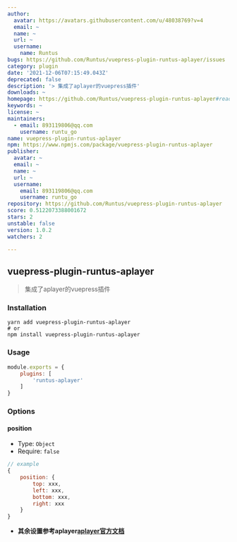 ```yaml
---
author:
  avatar: https://avatars.githubusercontent.com/u/48038769?v=4
  email: ~
  name: ~
  url: ~
  username:
    name: Runtus
bugs: https://github.com/Runtus/vuepress-plugin-runtus-aplayer/issues
category: plugin
date: '2021-12-06T07:15:49.043Z'
deprecated: false
description: '> 集成了aplayer的vuepress插件'
downloads: ~
homepage: https://github.com/Runtus/vuepress-plugin-runtus-aplayer#readme
keywords: ~
license: ~
maintainers:
  - email: 893119806@qq.com
    username: runtu_go
name: vuepress-plugin-runtus-aplayer
npm: https://www.npmjs.com/package/vuepress-plugin-runtus-aplayer
publisher:
  avatar: ~
  email: ~
  name: ~
  url: ~
  username:
    email: 893119806@qq.com
    username: runtu_go
repository: https://github.com/Runtus/vuepress-plugin-runtus-aplayer
score: 0.5122073388001672
stars: 2
unstable: false
version: 1.0.2
watchers: 2

---
```


## vuepress-plugin-runtus-aplayer
> 集成了aplayer的vuepress插件

### Installation
```shell
yarn add vuepress-plugin-runtus-aplayer
# or
npm install vuepress-plugin-runtus-aplayer
```

### Usage
```js
module.exports = {
    plugins: [
        'runtus-aplayer'
    ]
}
```

### Options
#### position
* Type: `Object`
* Require: `false`

```js
// example
{
    position: {
        top: xxx,
        left: xxx,
        bottom: xxx,
        right: xxx
    }
}
```

* **其余设置参考aplayer[aplayer官方文档](https://aplayer.js.org/#/zh-Hans/)**
